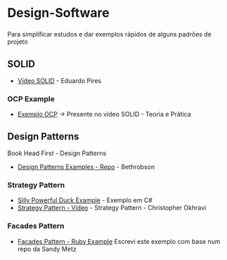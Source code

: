 # Design-Software

###
 Para simplificar estudos e dar exemplos rápidos de alguns padrões de projeto
 
## SOLID
 * [Vídeo SOLID](https://www.youtube.com/watch?v=Q2QdkiX6p_Y) - Eduardo Pires
 
### OCP Example
 * [Exemplo OCP](https://github.com/douglasep/Design-Software/blob/master/SOLID/Open%20Close/ExemploOCP.cs) -> Presente no vídeo SOLID - Teoria e Prática

## Design Patterns
Book Head First - Design Patterns
* [Design Patterns Examples - Repo](https://github.com/bethrobson/Head-First-Design-Patterns/tree/master/src/headfirst/designpatterns) - Bethrobson

### Strategy Pattern
* [Silly Powerful Duck Example](https://github.com/douglasep/Design-Software/blob/master/Design%20Pattern/Strategy/PatosEstrat%C3%A9gicos.cs) - Exemplo em C#
* [Strategy Pattern - Vídeo](youtube.com/watch?v=v9ejT8FO-7I&t=1290s) - Strategy Pattern - Christopher Okhravi

### Facades Pattern
* [Facades Pattern - Ruby Example](https://github.com/douglasep/Design-Software/blob/master/Design%20Pattern/Facades/exemplo_facade.rb) Escrevi este exemplo com base num repo da Sandy Metz

